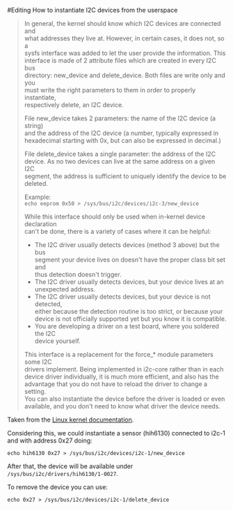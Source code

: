 #Editing How to instantiate I2C devices from the userspace

> In general, the kernel should know which I2C devices are connected and          
> what addresses they live at. However, in certain cases, it does not, so a       
> sysfs interface was added to let the user provide the information. This         
> interface is made of 2 attribute files which are created in every I2C bus       
> directory: new_device and delete_device. Both files are write only and you      
> must write the right parameters to them in order to properly instantiate,       
> respectively delete, an I2C device.                                             
>                                                                                 
> File new_device takes 2 parameters: the name of the I2C device (a string)       
> and the address of the I2C device (a number, typically expressed in             
> hexadecimal starting with 0x, but can also be expressed in decimal.)            
>                                                                                 
> File delete_device takes a single parameter: the address of the I2C             
> device. As no two devices can live at the same address on a given I2C           
> segment, the address is sufficient to uniquely identify the device to be        
> deleted.                                                                        
>                                                                                 
> Example:                                                                        
> ```echo eeprom 0x50 > /sys/bus/i2c/devices/i2c-3/new_device```
>                                                                                 
> While this interface should only be used when in-kernel device declaration      
> can't be done, there is a variety of cases where it can be helpful:             
> * The I2C driver usually detects devices (method 3 above) but the bus           
>   segment your device lives on doesn't have the proper class bit set and        
>   thus detection doesn't trigger.                                               
> * The I2C driver usually detects devices, but your device lives at an           
>   unexpected address.                                                           
> * The I2C driver usually detects devices, but your device is not detected,      
>   either because the detection routine is too strict, or because your           
>   device is not officially supported yet but you know it is compatible.         
> * You are developing a driver on a test board, where you soldered the I2C       
>   device yourself.                                                              
>                                                                                 
> This interface is a replacement for the force_* module parameters some I2C      
> drivers implement. Being implemented in i2c-core rather than in each            
> device driver individually, it is much more efficient, and also has the         
> advantage that you do not have to reload the driver to change a setting.        
> You can also instantiate the device before the driver is loaded or even         
> available, and you don't need to know what driver the device needs.       


Taken from the [Linux kernel documentation](http://lxr.free-electrons.com/source/Documentation/i2c/instantiating-devices).

Considering this, we could instantiate a sensor (hih6130) connected to i2c-1 and with address 0x27 doing:

```
echo hih6130 0x27 > /sys/bus/i2c/devices/i2c-1/new_device 
```

After that, the device will be available under `/sys/bus/i2c/drivers/hih6130/1-0027`.

To remove the device you can use:
```
echo 0x27 > /sys/bus/i2c/devices/i2c-1/delete_device
```